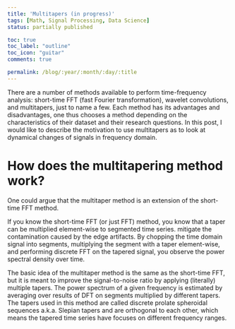 ```yaml
---
title: 'Multitapers (in progress)'
tags: [Math, Signal Processing, Data Science]
status: partially published

toc: true
toc_label: "outline"
toc_icon: "guitar"
comments: true

permalink: /blog/:year/:month/:day/:title
--- 
```


There are a number of methods available to perform time-frequency analysis: short-time FFT (fast Fourier transformation), wavelet convolutions, and multitapers, just to name a few. Each method has its advantages and disadvantages, one thus chooses a method depending on the characteristics of their dataset and their research questions. In this post, I would like to describe the motivation to use multitapers as to look at dynamical changes of signals in frequency domain.

# How does the multitapering method work?
One could argue that the multitaper method is an extension of the short-time FFT method.

If you know the short-time FFT (or just FFT) method, you know that a taper can be multiplied element-wise to segmented time series. mitigate the contamination caused by the edge artifacts. By chopping the time domain signal into segments, multiplying the segment with a taper element-wise, and performing discrete FFT on the tapered signal, you observe the power spectral density over time.

The basic idea of the multitaper method is the same as the short-time FFT, but it is meant to improve the signal-to-noise ratio by applying (literally) multiple tapers. The power spectrum of a given frequency is estimated by averaging over results of DFT on segments multiplied by different tapers. The tapers used in this method are called discrete prolate spheroidal sequences a.k.a. Slepian tapers and are orthogonal to each other, which means the tapered time series have focuses on different frequency ranges.

